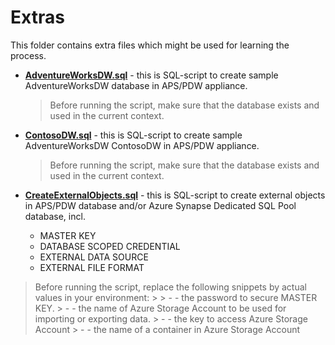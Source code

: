 
# **Extras**
This folder contains extra files which might be used for learning the process.

- [**AdventureWorksDW.sql**](AdventureWorksDW.sql) - this is SQL-script to create sample AdventureWorksDW database in APS/PDW appliance.

    > Before running the script, make sure that the database exists and used in the current context.

- [**ContosoDW.sql**](ContosoDW.sql) - this is SQL-script to create sample AdventureWorksDW ContosoDW in APS/PDW appliance. 

    > Before running the script, make sure that the database exists and used in the current context.

- [**CreateExternalObjects.sql**](CreateExternalObjects.sql) - this is SQL-script to create external objects in APS/PDW database and/or Azure Synapse Dedicated SQL Pool database, incl.

    - MASTER KEY 
    - DATABASE SCOPED CREDENTIAL
    - EXTERNAL DATA SOURCE
    - EXTERNAL FILE FORMAT
    
> Before running the script, replace the following snippets by actual values in your environment:
    >
    > - <EnterStrongPasswordHere>  - the password to secure MASTER KEY.
    > - <storageaccountname> - the name of Azure Storage Account to be used for importing or exporting data.
    > - <storageaccountkey> - the key to access Azure Storage Account
    > - <containername> - the name of a container in Azure Storage Account
    
